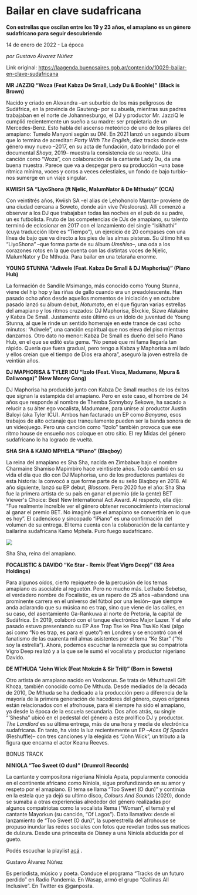 # Bailar en clave sudafricana

**Con estrellas que oscilan entre los 19 y 23 años, el amapiano es un género sudafricano para seguir descubriendo**

14 de enero de 2022 - La época

_por Gustavo Álvarez Núñez_

Link original: https://laagenda.buenosaires.gob.ar/contenido/10029-bailar-en-clave-sudafricana



**MR JAZZIQ “Woza (Feat Kabza De Small, Lady Du & Boohle)” (Black is Brown)**




Nacido y criado en Alexandra –un suburbio de los más peligrosos de Sudáfrica, en la provincia de Gauteng– por su abuela, mientras sus padres trabajaban en el norte de Johannesburgo, el DJ y productor Mr. JazziQ le cumplió recientemente un sueño a su madre: ser propietaria de un Mercedes-Benz. Esto habla del ascenso meteórico de uno de los pilares del amapiano: Tumelo Manyoni según su DNI. En 2021 lanzó un segundo álbum que lo termina de acreditar: *Party With The English*, diez tracks donde este género muy nuevo –2017, en su acta de fundación, dato brindado por el documental *Shaya*, 2019– muestra la consistencia de su receta. Una canción como “Woza”, con colaboración de la cantante Lady Du, da una buena muestra. Parece que va a despegar pero su producción –una base rítmica mínima, voces y coros a veces celestiales, un fondo de bajo turbio– nos sumerge en un viaje singular.




**KWIISH SA “LiyoShona (ft Njelic, MalumNator & De Mthuda)” (CCA)**




Con veintitrés años, Kwiish SA –el alias de Lehohonolo Marota– proviene de una ciudad cercana a Soweto, donde aún vive (Vosloorus). Allí comenzó a observar a los DJ que trabajaban todas las noches en el pub de su padre, un ex futbolista. Fruto de las competencias de DJs de amapiano, su talento terminó de eclosionar en 2017 con el lanzamiento del single “Isikhathi” (cuya traducción libre es “Tiempo”), un ejercicio de 20 compases con una línea de bajo que va directo a los pies de las almas pisteras. Su último hit es “LiyoShona” –que forma parte de su álbum *Umshiso*–, una oda a los corazones rotos en la que cuenta con las distintas voces de Njelic, MalumNator y De Mthuda. Para bailar en una telaraña enorme.




**YOUNG STUNNA “Adiwele (Feat. Kabza De Small & DJ Maphorisa)” (Piano Hub)**




La formación de Sandile Msimango, más conocido como Young Stunna, viene del hip hop y las riñas de gallo cuando era un preadolescente. Han pasado ocho años desde aquellos momentos de iniciación y en octubre pasado lanzó su álbum debut, *Notumato*, en el que figuran varias estrellas del amapiano y los ritmos cruzados: DJ Maphorisa, Blxckie, Sizwe Alakaine y Kabza De Small. Justamente este último es un ídolo de juventud de Young Stunna, al que le rinde un sentido homenaje en este trance de casi ocho minutos: “Adiwele”, una canción espiritual que nos eleva del piso mientras danzamos. Otro dato no menor: Kabza De Small es dueño del sello Piano Hub, en el que se editó esta gema. “No pensé que mi fama llegaría tan rápido. Quería que fuera gradual, pero tengo a Kabza y Maphorisa a mi lado y ellos creían que el tiempo de Dios era ahora”, aseguró la joven estrella de veintiún años.




**DJ MAPHORISA & TYLER ICU “Izolo (Feat. Visca, Madumane, Mpura & Daliwonga)” (New Money Gang)**




DJ Maphorisa ha producido junto con Kabza De Small muchos de los éxitos que signan la estampida del amapiano. Pero en este caso, el hombre de 34 años que responde al nombre de Themba Sonnyboy Sekowe, ha sacado a relucir a su álter ego vocalista, Madumane, para unirse al productor Austin Baloyi (aka Tyler ICU). Ambos han facturado un EP como *Banyana*, esos trabajos de alto octanaje que tranquilamente pueden ser la banda sonora de un videojuego. Pero una canción como “Izolo” también provoca que ese ritmo house de ensueño nos coloque en otro sitio. El rey Midas del género sudafricano lo ha logrado de vuelta.




**SHA SHA & KAMO MPHELA “iPiano” (Blaqboy)**




La reina del amapiano es Sha Sha, nacida en Zimbabue bajo el nombre Charmaine Shamiso Mapimbiro hace veintisiete años. Todo cambió en su vida el día que dio con DJ Maphorisa, uno de los productores puntales de esta historia: la convocó a que forme parte de su sello Blaqboy en 2018. Al año siguiente, lanzó su EP debut, *Blossom*. Pero 2020 fue el año: Sha Sha fue la primera artista de su país en ganar el premio (de la gente) BET Viewer's Choice: Best New International Act Award. Al respecto, ella dijo: “Fue realmente increíble ver el género obtener reconocimiento internacional al ganar el premio BET. No imaginé que el amapiano se convertiría en lo que es hoy”. El cadencioso y sincopado “iPiano” es una confirmación del volumen de su entrega. El tema cuenta con la colaboración de la cantante y bailarina sudafricana Kamo Mphela. Puro fuego sudafricano.




![](https://cdn.feater.me/files/images/134221/e2f70530-3c1c-40b2-877d-4c27bd0429b8.jpg)




Sha Sha, reina del amapiano.




**FOCALISTIC & DAVIDO “Ke Star - Remix (Feat Vigro Deep)” (18 Area Holdings)**




Para algunos oídos, cierto repiqueteo de la percusión de los temas amapiano es asociable al reguetón. Pero no mucho más. Lethabo Sebetso, el verdadero nombre de Focalistic, es un rapero de 25 años –abandonó una prominente carrera en el universo del fútbol por una lesión– que siempre anda aclarando que su música no es trap, sino que viene de las calles, en su caso, del asentamiento Ga-Rankuwa al norte de Pretoria, la capital de Sudáfrica. En 2019, colaboró con el tanque electrónico Major Lazer. Y el año pasado estuvo presentando su EP Ase Trap Tse ke Pina Tsa Ko Kasi (algo así como “No es trap, es para el gueto”) en Londres y se encontró con el fanatismo de las cuarenta mil almas asistentes por el tema “Ke Star” (“Yo soy la estrella”). Ahora, podemos escuchar la remezcla que su compatriota Vigro Deep realizó y a la que se le sumó el vocalista y productor nigeriano Davido.




**DE MTHUDA “John Wick (Feat Ntokzin & Sir Trill)” (Born in Soweto)**




Otro artista de amapiano nacido en Vosloorus. Se trata de Mthuthuzeli Gift Khoza, también conocido como De Mthuda. Desde mediados de la década de 2010, De Mthuda se ha dedicado a la producción pero a diferencia de la mayoría de la primera generación de hacedores del género, cuyos orígenes están relacionados con el afrohouse, para él siempre ha sido el amapiano, ya desde la época de la escuela secundaria. Dos años atrás, su single “'Shesha” ubicó en el pedestal del género a este prolífico DJ y productor. *The Landlord* es su última entrega, más de una hora y media de electrónica sudafricana. En tanto, ha visto la luz recientemente un EP –*Aces Of Spades* (Reshuffle)– con tres canciones y la elegida es “John Wick”, un tributo a la figura que encarna el actor Keanu Reeves.




BONUS TRACK




**NINIOLA “Too Sweet (O dun)” (Drumroll Records)**




La cantante y compositora nigeriana Niniola Apata, popularmente conocida en el continente africano como Niniola, sigue profundizando en su amor y respeto por el amapiano. El tema se llama “Too Sweet (O dun)” y continúa en la estela que ya dejó su ultimo disco, *Colours And Sounds* (2020), donde se sumaba a otras experiencias alrededor del género realizadas por algunos compatriotas como la vocalista Rema (“Woman”, el tema) y el cantante Mayorkun (su canción, “Of Lagos”). Dato llamativo: desde el lanzamiento de “Too Sweet (O dun)”, la superestrella del afrohouse se propuso inundar las redes sociales con fotos que revelan todos sus matices de dulzura. Desde una princesita de Disney a una Niniola abducida por el gueto.




Podés escuchar la playlist [acá](https://open.spotify.com/embed/playlist/2EjrT2pqnEQ4IvjUIKk3Uc?utm_source=generator) .




Gustavo Álvarez Núñez




Es periodista, músico y poeta. Conduce el programa “Tracks de un futuro perdido” en Radio Pandemia. En Wasap, armó el grupo “Gallinas All Inclusive”. En Twitter es @ganposta.



